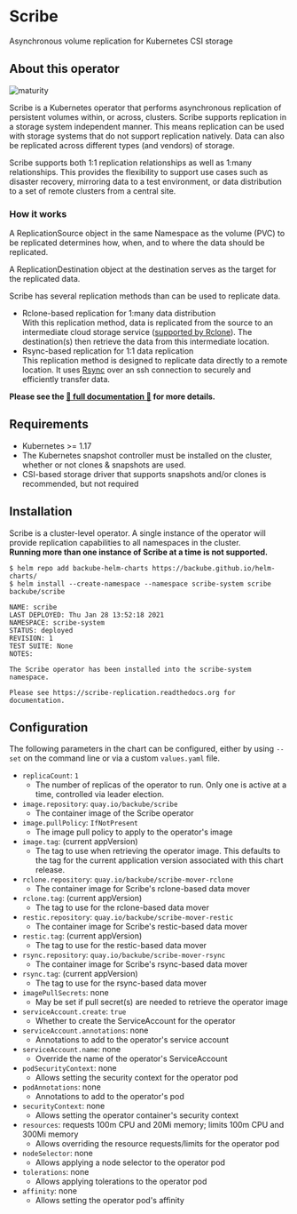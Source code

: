 # Scribe

Asynchronous volume replication for Kubernetes CSI storage

## About this operator

![maturity](https://img.shields.io/static/v1?label=maturity&message=alpha&color=red)

Scribe is a Kubernetes operator that performs asynchronous replication of
persistent volumes within, or across, clusters. Scribe supports replication in a
storage system independent manner. This means replication can be used with
storage systems that do not support replication natively. Data can also be
replicated across different types (and vendors) of storage.

Scribe supports both 1:1 replication relationships as well as 1:many
relationships. This provides the flexibility to support use cases such as
disaster recovery, mirroring data to a test environment, or data distribution to
a set of remote clusters from a central site.

### How it works

A ReplicationSource object in the same Namespace as the volume (PVC) to be
replicated determines how, when, and to where the data should be replicated.

A ReplicationDestination object at the destination serves as the target for the
replicated data.

Scribe has several replication methods than can be used to replicate data.

- Rclone-based replication for 1:many data distribution  
  With this replication method, data is replicated from the source to an
  intermediate cloud storage service ([supported by
  Rclone](https://rclone.org/#providers)). The destination(s) then retrieve the
  data from this intermediate location.
- Rsync-based replication for 1:1 data replication  
  This replication method is designed to replicate data directly to a remote
  location. It uses [Rsync](https://rsync.samba.org/) over an ssh connection to
  securely and efficiently transfer data.

**Please see the [📖 full documentation
📖](https://scribe-replication.readthedocs.io/) for more details.**

## Requirements

- Kubernetes >= 1.17
- The Kubernetes snapshot controller must be installed on the cluster, whether
  or not clones & snapshots are used.
- CSI-based storage driver that supports snapshots and/or clones is recommended,
  but not required

## Installation

Scribe is a cluster-level operator. A single instance of the operator will
provide replication capabilities to all namespaces in the cluster.  
**Running more than one instance of Scribe at a time is not supported.**

```console
$ helm repo add backube-helm-charts https://backube.github.io/helm-charts/
$ helm install --create-namespace --namespace scribe-system scribe backube/scribe

NAME: scribe
LAST DEPLOYED: Thu Jan 28 13:52:18 2021
NAMESPACE: scribe-system
STATUS: deployed
REVISION: 1
TEST SUITE: None
NOTES:

The Scribe operator has been installed into the scribe-system namespace.

Please see https://scribe-replication.readthedocs.org for documentation.
```

## Configuration

The following parameters in the chart can be configured, either by using `--set`
on the command line or via a custom `values.yaml` file.

- `replicaCount`: `1`
  - The number of replicas of the operator to run. Only one is active at a time,
    controlled via leader election.
- `image.repository`: `quay.io/backube/scribe`
  - The container image of the Scribe operator
- `image.pullPolicy`: `IfNotPresent`
  - The image pull policy to apply to the operator's image
- `image.tag`: (current appVersion)
  - The tag to use when retrieving the operator image. This defaults to the tag
    for the current application version associated with this chart release.
- `rclone.repository`: `quay.io/backube/scribe-mover-rclone`
  - The container image for Scribe's rclone-based data mover
- `rclone.tag`: (current appVersion)
  - The tag to use for the rclone-based data mover
- `restic.repository`: `quay.io/backube/scribe-mover-restic`
  - The container image for Scribe's restic-based data mover
- `restic.tag`: (current appVersion)
  - The tag to use for the restic-based data mover
- `rsync.repository`: `quay.io/backube/scribe-mover-rsync`
  - The container image for Scribe's rsync-based data mover
- `rsync.tag`: (current appVersion)
  - The tag to use for the rsync-based data mover
- `imagePullSecrets`: none
  - May be set if pull secret(s) are needed to retrieve the operator image
- `serviceAccount.create`: `true`
  - Whether to create the ServiceAccount for the operator
- `serviceAccount.annotations`: none
  - Annotations to add to the operator's service account
- `serviceAccount.name`: none
  - Override the name of the operator's ServiceAccount
- `podSecurityContext`: none
  - Allows setting the security context for the operator pod
- `podAnnotations`: none
  - Annotations to add to the operator's pod
- `securityContext`: none
  - Allows setting the operator container's security context
- `resources`: requests 100m CPU and 20Mi memory; limits 100m CPU and 300Mi
  memory
  - Allows overriding the resource requests/limits for the operator pod
- `nodeSelector`: none
  - Allows applying a node selector to the operator pod
- `tolerations`: none
  - Allows applying tolerations to the operator pod
- `affinity`: none
  - Allows setting the operator pod's affinity

